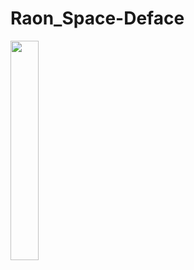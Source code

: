 # Raon_Space-Deface
<img width="30%" src="https://![ezgif com-gif-maker(1)](https://user-images.githubusercontent.com/90235384/143052787-c06dd35d-65bd-409a-b7f5-367d35c53291.gif)"/>

